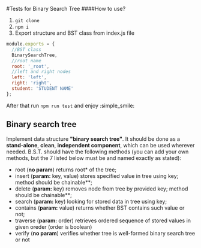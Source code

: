#Tests for Binary Search Tree
####How to use?

1. ```git clone```
2. ```npm i```
3. Export structure and BST class from index.js file

```javascript
module.exports = {
  //BST class
  BinarySearchTree,
  //root name
  root: '_root',
  //left and right nodes
  left: 'left',
  right: 'right',
  student: 'STUDENT NAME'
};
```
After that run  ```npm run test``` and enjoy :simple_smile:

## Binary search tree
Implement data structure **"binary search tree"**. It should be done as a **stand-alone**, **clean**, **independent component**, which can be used wherever needed. B.S.T. should have the following methods (you can add your own methods, but the 7 listed below must be and named exactly as stated):
* root     (**no param**)          returns root* of the tree;
* insert   (**param:** key, value) stores specified value in tree using key; method should be chainable**;
* delete   (**param:** key)        removes node from tree by provided key; method should be chainable**;
* search   (**param:** key)        looking for stored data in tree using key;
* contains (**param:** value)      returns whether BST contains such value or not;
* traverse (**param:** order)      retrieves ordered sequence of stored values in given oreder (order is boolean)   
* verify   (**no param**)          verifies whether tree is well-formed binary search tree or not
